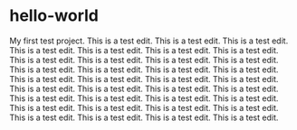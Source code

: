 # hello-world
My first test project.
This is a test edit.  This is a test edit.  This is a test edit.  This is a test edit.  This is a test edit.  This is a test edit.  This is a test edit.  This is a test edit.  This is a test edit.  This is a test edit.  This is a test edit.  This is a test edit.  This is a test edit.  This is a test edit.  This is a test edit.  This is a test edit.  This is a test edit.  This is a test edit.  This is a test edit.  This is a test edit.  This is a test edit.  This is a test edit.  This is a test edit.  This is a test edit.  This is a test edit.  This is a test edit.  This is a test edit.  This is a test edit.  This is a test edit.  This is a test edit.  This is a test edit.  This is a test edit.  This is a test edit.  This is a test edit.  This is a test edit.
